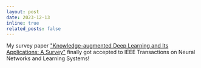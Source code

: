 ```yaml
---
layout: post
date: 2023-12-13 
inline: true
related_posts: false
---
```


My survey paper ["Knowledge-augmented Deep Learning and Its Applications: A Survey"](https://ieeexplore.ieee.org/document/10359123) finally got accepted to IEEE Transactions on Neural Networks and Learning Systems! 
